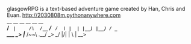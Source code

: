 glasgowRPG is a text-based adventure game created by Han, Chris and Euan.
http://2030808m.pythonanywhere.com<br />
     __             __   __   __        __   __   __<br />
    / _` |     /\  /__` / _` /  \ |  | |__) |__) / _`<br />
___ \__> |___ /~~\ .__/ \__> \__/ |/\| |  \ |    \__><br />
